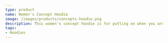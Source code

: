 ```yaml
---
type: product
name: Women's Concept Hoodie
image: /images/products/concepts-hoodie.png
description: This women's concept hoodie is for putting on when you are settling in to do some serious thinking on a project.
tags:
- Hoodies
---
```

